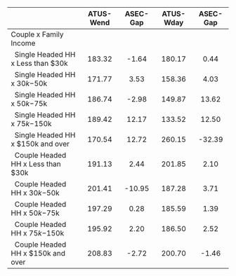 
|                      |    ATUS-Wend |     ASEC-Gap |    ATUS-Wday |     ASEC-Gap |
| -------------------- | :----------: | :----------: | :----------: | :----------: |
| Couple x Family Income |              |              |              |              |
| &nbsp;&nbsp;Single Headed HH x Less than $30k |       183.32 |        -1.64 |       180.17 |         0.44 |
| &nbsp;&nbsp;Single Headed HH x $30k-$50k |       171.77 |         3.53 |       158.36 |         4.03 |
| &nbsp;&nbsp;Single Headed HH x $50k-$75k |       186.74 |        -2.98 |       149.87 |        13.62 |
| &nbsp;&nbsp;Single Headed HH x $75k-$150k |       189.42 |        12.17 |       133.52 |        12.50 |
| &nbsp;&nbsp;Single Headed HH x $150k and over |       170.54 |        12.72 |       260.15 |       -32.39 |
| &nbsp;&nbsp;Couple Headed HH x Less than $30k |       191.13 |         2.44 |       201.85 |         2.10 |
| &nbsp;&nbsp;Couple Headed HH x $30k-$50k |       201.41 |       -10.95 |       187.28 |         3.71 |
| &nbsp;&nbsp;Couple Headed HH x $50k-$75k |       197.29 |         0.28 |       185.59 |         1.39 |
| &nbsp;&nbsp;Couple Headed HH x $75k-$150k |       195.92 |         2.20 |       186.50 |         2.52 |
| &nbsp;&nbsp;Couple Headed HH x $150k and over |       208.83 |        -2.72 |       200.70 |        -1.46 |

